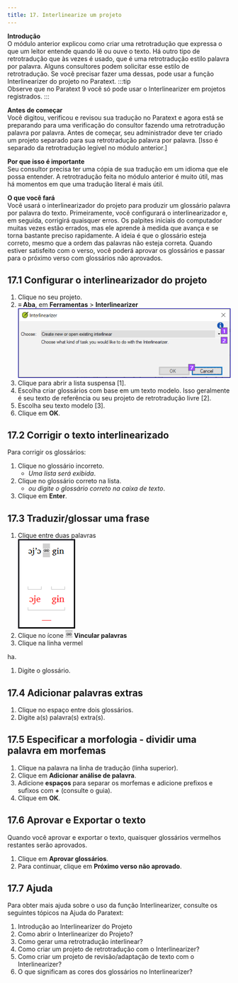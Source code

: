 ```yaml
---
title: 17. Interlinearize um projeto
---
```


**Introdução**  
O módulo anterior explicou como criar uma retrotradução que expressa o que um leitor entende quando lê ou ouve o texto. Há outro tipo de retrotradução que às vezes é usado, que é uma retrotradução estilo palavra por palavra. Alguns consultores podem solicitar esse estilo de retrotradução. Se você precisar fazer uma dessas, pode usar a função Interlinearizer do projeto no Paratext. :::tip  
Observe que no Paratext 9 você só pode usar o Interlinearizer em projetos registrados.
:::

**Antes de começar**  
Você digitou, verificou e revisou sua tradução no Paratext e agora está se preparando para uma verificação do consultor fazendo uma retrotradução palavra por palavra. Antes de começar, seu administrador deve ter criado um projeto separado para sua retrotradução palavra por palavra. [Isso é separado da retrotradução legível no módulo anterior.]

**Por que isso é importante**  
Seu consultor precisa ter uma cópia de sua tradução em um idioma que ele possa entender. A retrotradução feita no módulo anterior é muito útil, mas há momentos em que uma tradução literal é mais útil.

**O que você fará**  
Você usará o interlinearizador do projeto para produzir um glossário palavra por palavra do texto. Primeiramente, você configurará o interlinearizador e, em seguida, corrigirá quaisquer erros. Os palpites iniciais do computador muitas vezes estão errados, mas ele aprende à medida que avança e se torna bastante preciso rapidamente. A ideia é que o glossário esteja correto, mesmo que a ordem das palavras não esteja correta. Quando estiver satisfeito com o verso, você poderá aprovar os glossários e passar para o próximo verso com glossários não aprovados.

## 17.1 Configurar o interlinearizador do projeto
1. Clique no seu projeto.
1. **≡ Aba**, em **Ferramentas** \> **Interlinearizer**  
   ![](../media/0cdbacaf0e304e0ef379020f2dcaba2f.png)
1. Clique para abrir a lista suspensa [1].
1. Escolha criar glossários com base em um texto modelo. Isso geralmente é seu texto de referência ou seu projeto de retrotradução livre [2].
1. Escolha seu texto modelo [3].
1. Clique em **OK**.

## 17.2 Corrigir o texto interlinearizado
Para corrigir os glossários:

1. Clique no glossário incorreto.
    - *Uma lista será exibida*.
1. Clique no glossário correto na lista.
    - *ou digite o glossário correto na caixa de texto*.
1. Clique em **Enter**.

## 17.3 Traduzir/glossar uma frase
1. Clique entre duas palavras  
   ![](../media/c7cf4653e0b4137dd58f81dcc3f0597e.png)
1. Clique no ícone ![](../media/6ccaf79317765c5710750461a4b36f2d.png) **Vincular palavras**
1. Clique na linha vermel

ha.
1. Digite o glossário.

## 17.4 Adicionar palavras extras
1. Clique no espaço entre dois glossários.
1. Digite a(s) palavra(s) extra(s).

## 17.5 Especificar a morfologia - dividir uma palavra em morfemas
1. Clique na palavra na linha de tradução (linha superior).
1. Clique em **Adicionar análise de palavra**.
1. Adicione **espaços** para separar os morfemas e adicione prefixos e sufixos com **+** (consulte o guia).
1. Clique em **OK**.

## 17.6 Aprovar e Exportar o texto
Quando você aprovar e exportar o texto, quaisquer glossários vermelhos restantes serão aprovados.

1. Clique em **Aprovar glossários**.
1. Para continuar, clique em **Próximo verso não aprovado**.

## 17.7 Ajuda
Para obter mais ajuda sobre o uso da função Interlinearizer, consulte os seguintes tópicos na Ajuda do Paratext:

1. Introdução ao Interlinearizer do Projeto
1. Como abrir o Interlinearizer do Projeto?
1. Como gerar uma retrotradução interlinear?
1. Como criar um projeto de retrotradução com o Interlinearizer?
1. Como criar um projeto de revisão/adaptação de texto com o Interlinearizer?
1. O que significam as cores dos glossários no Interlinearizer?